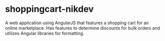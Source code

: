 # shoppingcart-nikdev

A web application using AngularJS that features a shopping cart for an online marketplace. Has features to determine discounts for bulk orders and utilizes Angular libraries for formatting.
